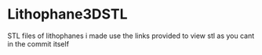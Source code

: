 # Lithophane3DSTL
STL files of lithophanes i made
use the links provided to view stl as you cant in the commit itself

